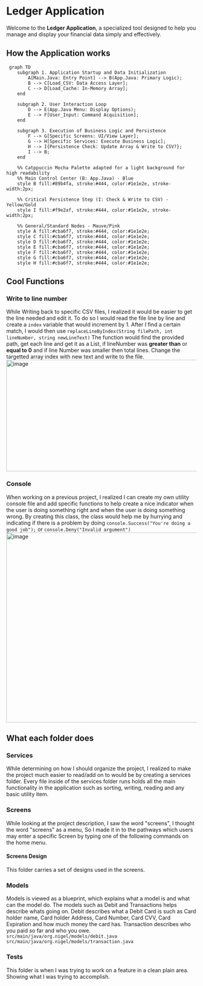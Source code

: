 # Ledger Application
Welcome to the **Ledger Application**, a specialized tool designed to help you manage and display your financial data simply and effectively.

## How the Application works
```mermaid
 graph TD
    subgraph 1. Application Startup and Data Initialization
        A[Main.Java: Entry Point] --> B(App.Java: Primary Logic);
        B --> C[Load_CSV: Data Access Layer];
        C --> D[Load_Cache: In-Memory Array];
    end

    subgraph 2. User Interaction Loop
        D --> E(App.Java Menu: Display Options);
        E --> F[User_Input: Command Acquisition];
    end

    subgraph 3. Execution of Business Logic and Persistence
        F --> G[Specific Screens: UI/View Layer];
        G --> H[Specific Services: Execute Business Logic];
        H --> I{Persistence Check: Update Array & Write to CSV?};
        I --> B;
    end

    %% Catppuccin Mocha Palette adapted for a light background for high readability
    %% Main Control Center (B: App.Java) - Blue
    style B fill:#89b4fa, stroke:#444, color:#1e1e2e, stroke-width:2px;
    
    %% Critical Persistence Step (I: Check & Write to CSV) - Yellow/Gold
    style I fill:#f9e2af, stroke:#444, color:#1e1e2e, stroke-width:2px;

    %% General/Standard Nodes - Mauve/Pink
    style A fill:#cba6f7, stroke:#444, color:#1e1e2e;
    style C fill:#cba6f7, stroke:#444, color:#1e1e2e;
    style D fill:#cba6f7, stroke:#444, color:#1e1e2e;
    style E fill:#cba6f7, stroke:#444, color:#1e1e2e;
    style F fill:#cba6f7, stroke:#444, color:#1e1e2e;
    style G fill:#cba6f7, stroke:#444, color:#1e1e2e;
    style H fill:#cba6f7, stroke:#444, color:#1e1e2e;
```

## Cool Functions

### Write to line number
While Writing back to specific CSV files, I realized it would be easier to get the line needed and edit it.
To do so I would read the file line by line and create a ``index`` variable that would increment by 1.
After I find a certain match, I would then use ``replaceLineByIndex(String filePath, int lineNumber, string newLineText)``
The function would find the provided path, get each line and get it as a List, if lineNumber was **greater than** or **equal to 0** and if line Number was smaller then total lines.
Change the targetted array index with new text and write to the file.
<img width="744" height="295" alt="image" src="https://github.com/user-attachments/assets/e0f59af5-3f7b-4742-b0a2-ee515c288b65" />


###  Console
When working on a previous project, I realized I can create my own utility console file and add specific functions to help create a nice indicator when
the user is doing something right and when the user is doing something wrong.
By creating this class, the class would help me by hurrying and indicating if there is a problem by doing
``console.Success("You're doing a good job");``
or
``console.Deny("Invalid argument")``
<img width="677" height="503" alt="image" src="https://github.com/user-attachments/assets/62915ba8-a1bc-473c-9f08-eb6c394b30fc" />



## What each folder does
### Services
While determining on how I should organize the project, I realized to make the project much easier to read/add on to would be by creating a services folder.
Every file inside of the services folder runs holds all the main functionality in the application such as sorting, writing, reading and any basic utility item.
### Screens
While looking at the project description, I saw the word "screens", I thought the word "screens" as a menu, So I made it in to the pathways which users may enter
a specific Screen by typing one of the following commands on the home menu.
#### Screens Design
This folder carries a set of designs used in the screens.
### Models
Models is viewed as a blueprint, which explains what a model is and what can the model do. The models such as Debit and Transactions helps describe whats going on.
Debit describes what a Debit Card is such as Card holder name, Card holder Address, Card Number, Card CVV, Card Expiration and how much money the card has.
Transaction describes who you paid so far and who you owe.
``src/main/java/org.nigel/models/debit.java``
``src/main/java/org.nigel/models/transaction.java``
### Tests
This folder is when I was trying to work on a feature in a clean plain area. Showing what I was trying to accomplish.
    
